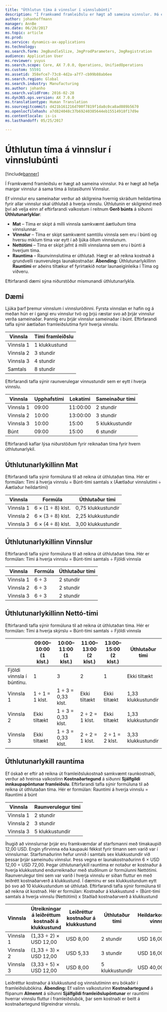 ```yaml
---
title: "Úthlutun tíma á vinnslur í vinnslubúnti"
description: "Í Framkvæmd framleiðslu er hægt að sameina vinnslur. Þá er hægt að hefja margar vinnslur á sama tíma á listasíðunni Vinnslur."
author: johanhoffmann
manager: AnnBe
ms.date: 06/20/2017
ms.topic: article
ms.prod: 
ms.service: dynamics-ax-applications
ms.technology: 
ms.search.form: JmgBundleSlize, JmgProdParameters, JmgRegistration
audience: Application User
ms.reviewer: yuyus
ms.search.scope: Core, AX 7.0.0, Operations, UnifiedOperations
ms.custom: 55591
ms.assetid: 358efce7-73c8-4d2a-a7f7-cb99b88ab6ee
ms.search.region: Global
ms.search.industry: Manufacturing
ms.author: johanho
ms.search.validFrom: 2016-02-28
ms.dyn365.ops.version: AX 7.0.0
ms.translationtype: Human Translation
ms.sourcegitcommit: d421b161216d700f7819f1da8c0ca8ad089b5670
ms.openlocfilehash: a7d824048c37b69240385644eb15514918f17d9e
ms.contentlocale: is-is
ms.lasthandoff: 05/25/2017

---
```


# <a name="allocate-time-to-jobs-in-a-job-bundle"></a>Úthlutun tíma á vinnslur í vinnslubúnti

[!include[banner](../includes/banner.md)]


Í Framkvæmd framleiðslu er hægt að sameina vinnslur. Þá er hægt að hefja margar vinnslur á sama tíma á listasíðunni Vinnslur.

Ef vinnslur eru sameinaðar verður að skilgreina hvernig skráðum heildartíma fyrir allar vinnslur skal úthlutað á hverja vinnslu. Úthlutunin er skilgreind með því að velja einn af eftirfarandi valkostum í reitnum **Gerð búnts** á síðunni **Úthlutunarlyklar**:

-   **Mat** – Tíma er skipt á milli vinnsla samkvæmt áætluðum tíma vinnslunnar.
-   **Vinnslur** – Tíma er skipt samkvæmt samtölu vinnsla sem eru í búnti og hversu miklum tíma var eytt í að ljúka öllum vinnslunum.
-   **Nettótími** – Tíma er skipt jafnt á milli vinnslanna sem eru í búnti á hverjum tíma.
-   **Rauntíma** – Raunvinnslutíma er úthlutað. Hægt er að reikna kostnað á grundvelli raunverulegs launakostnaðar. **Ábending:** Úthlutunarlykillinn **Rauntími** er aðeins tiltækur ef fyrirtækið notar launaeiginleika í Tíma og viðveru.

Eftirfarandi dæmi sýna niðurstöður mismunandi úthlutunarlykla.

## <a name="example-scenario"></a>Dæmi
Ljúka þarf þremur vinnslum í vinnsluröðinni. Fyrsta vinnslan er hafin og á meðan hún er í gangi eru vinnslur tvö og þrjú ræstar svo að þrjár vinnslur verða sameinaðar. Þannig eru þrjár vinnslur sameinaðar í búnt. Eftirfarandi tafla sýnir áætlaðan framleiðslutíma fyrir hverja vinnslu.

| Vinnsla   | Tími framleiðslu |
|-------|-----------------|
| Vinnsla 1 | 1 klukkustund          |
| Vinnsla 2 | 3 stundir         |
| Vinnsla 3 | 4 stundir         |
| Samtals | 8 stundir         |

Eftirfarandi tafla sýnir raunverulegar vinnustundir sem er eytt í hverja vinnslu.

| Vinnsla    | Upphafstími | Lokatími | Sameinaður tími |
|--------|------------|----------|-------------|
| Vinnsla 1  | 09:00      | 11:00:00    | 2 stundir     |
| Vinnsla 2  | 10:00      | 13:00:00    | 3 stundir     |
| Vinnsla 3  | 10:00      | 15:00    | 5 klukkustundir     |
| Búnt | 09:00      | 15:00    | 6 stundir     |

Eftirfarandi kaflar lýsa niðurstöðum fyrir reiknaðan tíma fyrir hvern úthlutunarlykil.

## <a name="estimation-allocation-key"></a>Úthlutunarlykillinn Mat
Eftirfarandi tafla sýnir formúluna til að reikna út úthlutaðan tíma. Hér er formúlan: Tími á hverja vinnslu = Búnt-tími samtals x (Áætlaður vinnslutími ÷ Áætlaður heildartími)

| Vinnsla   | Formúla           | Úthlutaður tími |
|-------|-------------------|----------------|
| Vinnsla 1 | 6 × (1 ÷ 8) klst. | 0,75 klukkustundir      |
| Vinnsla 2 | 6 × (3 ÷ 8) klst. | 2,25 klukkustundir     |
| Vinnsla 3 | 6 × (4 ÷ 8) klst. | 3,00 klukkustundir     |

## <a name="jobs-allocation-key"></a>Úthlutunarlykillinn Vinnslur
Eftirfarandi tafla sýnir formúluna til að reikna út úthlutaðan tíma. Hér er formúlan: Tími á hverja vinnslu = Búnt-tími samtals ÷ Fjöldi vinnsla

| Vinnsla   | Formúla | Úthlutaður tími |
|-------|---------|----------------|
| Vinnsla 1 | 6 ÷ 3   | 2 stundir        |
| Vinnsla 2 | 6 ÷ 3   | 2 stundir        |
| Vinnsla 3 | 6 ÷ 3   | 2 stundir        |

## <a name="net-time-allocation-key"></a>Úthlutunarlykillinn Nettó-tími
Eftirfarandi tafla sýnir formúluna til að reikna út úthlutaðan tíma. Hér er formúlan: Tími á hverja skýrslu = Búnt-tími samtals ÷ Fjöldi vinnsla

|                              | 09:00–10:00 (1 klst.) | 10:00–11:00 (1 klst.) | 11:00–13:00 (2 klst.) | 13:00–15:00 (2 klst.) | Úthlutaður tími |
|------------------------------|----------------------|----------------------|-----------------------|-----------------------|----------------|
| Fjöldi vinnsla í búntinu. | 1                    | 3                    | 2                     | 1                     | Ekki tiltækt |
| Vinnsla 1                        | 1 ÷ 1 = 1 klst.       | 1 ÷ 3 = 0,33 klst.    | Ekki tiltækt        | Ekki tiltækt        | 1,33 klukkustundir     |
| Vinnsla 2                        | Ekki tiltækt       | 1 ÷ 3 = 0,33 klst.    | 2 ÷ 2 = 1 klst.        | Ekki tiltækt        | 1,33 klukkustundir     |
| Vinnsla 3                        | Ekki tiltækt       | 1 ÷ 3 = 0,33 klst.    | 2 ÷ 2 = 1 klst.        | 2 ÷ 1 = 2 klst.       | 3,33 klukkustundir     |

## <a name="real-time-allocation-key"></a>Úthlutunarlykill rauntíma
Ef óskað er eftir að reikna út framleiðslukostnað samkvæmt raunkostnaði, verður að hreinsa valkostinn **Kostnaðartegund** á síðunni **Sjálfgildi innkaupapöntunar framleiðslu**. Eftirfarandi tafla sýnir formúluna til að reikna út úthlutaðan tíma. Hér er formúlan: Rauntími á hverja vinnslu = Rauntími á búnt

| Vinnsla   | Raunverulegur tími |
|-------|-------------|
| Vinnsla 1 | 2 stundir     |
| Vinnsla 2 | 3 stundir     |
| Vinnsla 3 | 5 klukkustundir     |

Íhugið að vinnslurnar þrjár eru framkvæmdar af starfsmanni með tímakaupið 12,00 USD. Engin yfirvinna eða kaupauki fékkst fyrir tímann sem varið var í vinnslurnar. Starfsmaðurinn hefur unnið í samtals sex klukkustundir við þessar þrjár sameinuðu vinnslur. Þess vegna er launakostnaðurinn 6 × USD 12,00 = USD 72,00. Þegar úthlutunarlykill rauntíma er notaður er kostnaður á hverja klukkustund endurreiknaður með stuðlinum úr formúlunni Nettótími. Raunverulegur tími sem var varið í hverja vinnslu er síðan fluttur en með leiðrétt kostnaðarverð á klukkustund. Í dæminu er sex klukkustundum eytt þó svo að 10 klukkustundum sé úthlutað. Eftirfarandi tafla sýnir formúluna til að reikna út kostnað. Hér er formúlan: Kostnaður á klukkustund = (Búnt-tími samtals á hverja vinnslu (Nettótími) x Staðlað kostnaðarverð á klukkustund

| Vinnsla   | Útreikningar á leiðréttum kostnaði á klukkustund | Leiðréttur kostnaður á klukkustund | Úthlutaður tími | Heildarkostnaður vinnslu |
|-------|----------------------------------------|-------------------------|----------------|-------------------|
| Vinnsla 1 | (1,33 ÷ 2) × USD 12,00                 | USD 8,00                | 2 stundir        | USD 16,00         |
| Vinnsla 2 | (1,33 ÷ 3) × USD 12,00                 | USD 5,33                | 3 stundir        | USD 16,00         |
| Vinnsla 3 | (3,33 ÷ 5) × USD 12,00                 | USD 8,00                | 5 klukkustundir        | USD 40,00         |

Leiðréttur kostnaður á klukkustund og vinnslutíminn eru bókaðir í framleiðslubókina. **Ábending:** Ef valinn valkosturinn **Kostnaðartegund** á flipanum **Almennt** á síðunni **Sjálfgildi framleiðslupöntunar** er rauntími hverrar vinnslu fluttur í framleiðslubók, þar sem kostnaði er beitt á kostnaðartegund tilgreindrar vinnslu.




